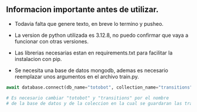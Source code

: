 ## Informacion importante antes de utilizar.
- Todavia falta que genere texto, en breve lo termino y pusheo.

- La version de python utilizada es 3.12.8, no puedo confirmar que vaya a funcionar con otras versiones.

- Las librerias necesarias estan en requirements.txt para facilitar la instalacion con pip.

- Se necesita una base de datos mongodb, ademas es necesario reemplazar unos argumentos en el archivo train.py.

```python 
await database.connect(db_name="totobot", collection_name="transitions")

# Es necesario cambiar "totobot" y "transitions" por el nombre 
# de la base de datos y de la coleccion en la cual se guardaran las transiciones.
```